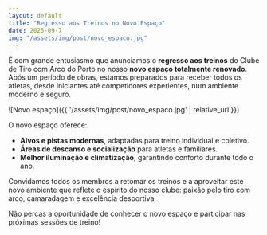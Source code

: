 ```yaml
---
layout: default
title: "Regresso aos Treinos no Novo Espaço"
date: 2025-09-7
img: "/assets/img/post/novo_espaco.jpg"
---
```


É com grande entusiasmo que anunciamos o **regresso aos treinos** do Clube de Tiro com Arco do Porto no nosso **novo espaço totalmente renovado**. Após um período de obras, estamos preparados para receber todos os atletas, desde iniciantes até competidores experientes, num ambiente moderno e seguro.

![Novo espaço]({{ '/assets/img/post/novo_espaco.jpg' | relative_url }})

O novo espaço oferece:

- **Alvos e pistas modernas**, adaptadas para treino individual e coletivo.
- **Áreas de descanso e socialização** para atletas e familiares.
- **Melhor iluminação e climatização**, garantindo conforto durante todo o ano.

Convidamos todos os membros a retomar os treinos e a aproveitar este novo ambiente que reflete o espírito do nosso clube: paixão pelo tiro com arco, camaradagem e excelência desportiva.

Não percas a oportunidade de conhecer o novo espaço e participar nas próximas sessões de treino!

